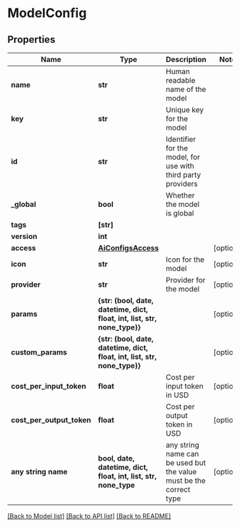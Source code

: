 # ModelConfig


## Properties
Name | Type | Description | Notes
------------ | ------------- | ------------- | -------------
**name** | **str** | Human readable name of the model | 
**key** | **str** | Unique key for the model | 
**id** | **str** | Identifier for the model, for use with third party providers | 
**_global** | **bool** | Whether the model is global | 
**tags** | **[str]** |  | 
**version** | **int** |  | 
**access** | [**AiConfigsAccess**](AiConfigsAccess.md) |  | [optional] 
**icon** | **str** | Icon for the model | [optional] 
**provider** | **str** | Provider for the model | [optional] 
**params** | **{str: (bool, date, datetime, dict, float, int, list, str, none_type)}** |  | [optional] 
**custom_params** | **{str: (bool, date, datetime, dict, float, int, list, str, none_type)}** |  | [optional] 
**cost_per_input_token** | **float** | Cost per input token in USD | [optional] 
**cost_per_output_token** | **float** | Cost per output token in USD | [optional] 
**any string name** | **bool, date, datetime, dict, float, int, list, str, none_type** | any string name can be used but the value must be the correct type | [optional]

[[Back to Model list]](../README.md#documentation-for-models) [[Back to API list]](../README.md#documentation-for-api-endpoints) [[Back to README]](../README.md)


